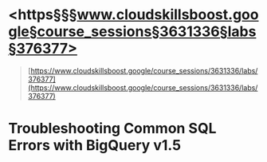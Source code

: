 # <https§§§www.cloudskillsboost.google§course_sessions§3631336§labs§376377>

> [https://www.cloudskillsboost.google/course_sessions/3631336/labs/376377](https://www.cloudskillsboost.google/course_sessions/3631336/labs/376377)


# Troubleshooting Common SQL Errors with BigQuery v1.5
